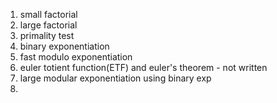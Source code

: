 1. small factorial
2. large factorial
3. primality test
4. binary exponentiation
5. fast modulo exponentiation
6. euler totient function(ETF) and euler's theorem - not written
7. large modular exponentiation using binary exp
8. 
